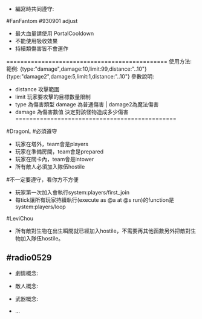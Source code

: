 - 編寫時共同遵守:

#FanFantom
#930901 adjust
- 最大血量請使用 PortalCooldown
- 不能使用吸收效果
- 持續類傷害皆不會運作
  
==============================================
使用方法:
範例:
       {type:"damage",damage:10,limit:99,distance:"..10"}
       {type:"damage2",damage:5,limit:1,distance:"..10"}
參數說明:
 - distance 攻擊範圍
 - limit 玩家要攻擊的目標數量限制
 - type 為傷害類型  damage 為普通傷害 | damage2為魔法傷害
 - damage 為傷害數值 決定對該怪物造成多少傷害
==============================================

#DragonL
#必須遵守
- 玩家在塔外，team會是players
- 玩家在準備房間，team會是prepared
- 玩家在關卡內，team會是intower
- 所有敵人必須加入隊伍hostile

#不一定要遵守，看你方不方便
- 玩家第一次加入會執行system:players/first_join
- 每tick讓所有玩家持續執行(execute as @a at @s run)的function是system:players/loop

#LeviChou
- 所有敵對生物在出生瞬間就已經加入hostile，不需要再其他函數另外把敵對生物加入隊伍hostile。

#radio0529
-

- 劇情概念:

- 敵人概念:

- 武器概念:

- ...
